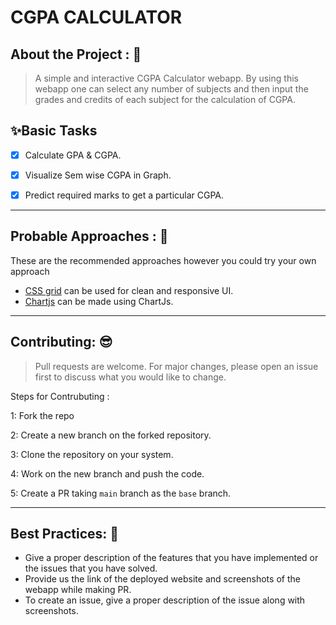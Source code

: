 # CGPA CALCULATOR

## About the Project : 🎯

> A simple and interactive CGPA Calculator webapp. By using this webapp one can select any number of subjects and then input the grades and credits of each subject for the calculation of CGPA.



##  ✨Basic Tasks
- [x] Calculate GPA & CGPA.
- [x] Visualize Sem wise CGPA in Graph.
- [x] Predict required marks to get a particular CGPA.



---

## Probable Approaches : 💭 
These are the recommended approaches however you could try your own approach
* [CSS grid](https://www.youtube.com/watch?v=jV8B24rSN5o) can be used for clean and responsive UI.
* [Chartjs](https://www.chartjs.org/) can be made using ChartJs.


---

## Contributing: 😎

>Pull requests are welcome. For major changes, please open an issue first to discuss what you would like to change.

Steps for Contrubuting :

1: Fork the repo

2: Create a new branch on the forked repository.

3: Clone the repository on your system.

4: Work on the new branch and push the code.

5: Create a PR taking `main` branch as the `base` branch.

---
## Best Practices: 🥳

* Give a proper description of the features that you have implemented or the issues that you have solved.
* Provide us the link of the deployed website and  screenshots of the webapp while making PR.
* To create an issue, give a proper description of the issue along with screenshots.


